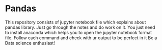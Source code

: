 # Pandas
This repository consists of jupyter notebook file which explains about pandas library.
Just go through the notes and do work on it. You just need to install anaconda which helps you to open the jupyter notebook format file.
Follow each command and check with ur output to be perfect in it
Be a Data science enthusiast!
